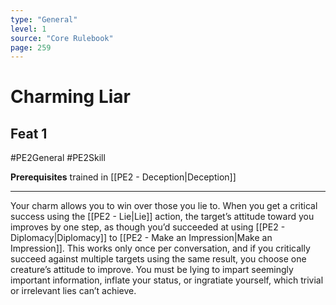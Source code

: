 ```yaml
---
type: "General"
level: 1
source: "Core Rulebook"
page: 259
---
```

# Charming Liar
## Feat 1
#PE2General #PE2Skill 

**Prerequisites** trained in [[PE2 - Deception|Deception]]

---
Your charm allows you to win over those you lie to. When you get a critical success using the [[PE2 - Lie|Lie]] action, the target’s attitude toward you improves by one step, as though you’d succeeded at using [[PE2 - Diplomacy|Diplomacy]] to [[PE2 - Make an Impression|Make an Impression]]. This works only once per conversation, and if you critically succeed against multiple targets using the same result, you choose one creature’s attitude to improve. You must be lying to impart seemingly important information, inflate your status, or ingratiate yourself, which trivial or irrelevant lies can’t achieve.